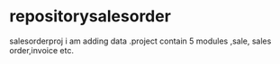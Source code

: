 # repositorysalesorder
salesorderproj
i am adding data .project contain 5 modules ,sale, sales order,invoice etc.

